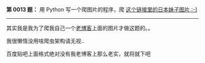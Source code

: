 **第 0013 题：** 用 Python 写一个爬图片的程序，爬 [这个链接里的日本妹子图片 :-)](http://tieba.baidu.com/p/2166231880)

----

其实我是我为了爬我自己一个[老博客](http://ycool.com/post/ae3u4zu)上面的图片才做这题的。。

我很懒惰没用啥爬虫架构请无视..

百度贴吧上面格式绝对没有我老博客上那么老实，就将就下吧

